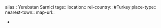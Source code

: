 alias:: Yerebatan Sarnici
tags::
location::
rel-country:: #Turkey
place-type::
nearest-town::
map-url::

-
